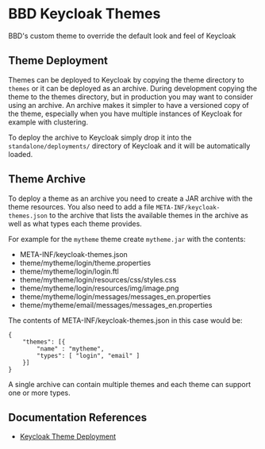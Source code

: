 # BBD Keycloak Themes
BBD's custom theme to override the default look and feel of Keycloak

## Theme Deployment
Themes can be deployed to Keycloak by copying the theme directory to `themes` or it can be deployed as an archive. During development copying the theme to the themes directory, but in production you may want to consider using an archive. An archive makes it simpler to have a versioned copy of the theme, especially when you have multiple instances of Keycloak for example with clustering.

To deploy the archive to Keycloak simply drop it into the `standalone/deployments/` directory of Keycloak and it will be automatically loaded.

## Theme Archive
To deploy a theme as an archive you need to create a JAR archive with the theme resources. You also need to add a file `META-INF/keycloak-themes.json` to the archive that lists the available themes in the archive as well as what types each theme provides.

For example for the `mytheme` theme create `mytheme.jar` with the contents:
- META-INF/keycloak-themes.json
- theme/mytheme/login/theme.properties
- theme/mytheme/login/login.ftl
- theme/mytheme/login/resources/css/styles.css
- theme/mytheme/login/resources/img/image.png
- theme/mytheme/login/messages/messages_en.properties
- theme/mytheme/email/messages/messages_en.properties

The contents of META-INF/keycloak-themes.json in this case would be:
```
{
    "themes": [{
        "name" : "mytheme",
        "types": [ "login", "email" ]
    }]
}
```
A single archive can contain multiple themes and each theme can support one or more types.


## Documentation References
- [Keycloak Theme Deployment](https://www.keycloak.org/docs/latest/server_development/index.html#deploying-themes)




